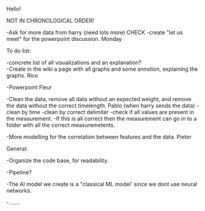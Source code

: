 Hello!


NOT IN CHRONOLOGICAL ORDER!


-Ask for more data from harry (need lots more)      CHECK
-create "let us meet" for the powerpoint discussion.    Monday




To do list:

-concrete list of all visualizations and an explanation?   
-Create in the wiki a page with all graphs and some annotion, explaining the graphs.   Rico


-Powerpoint    Fleur


-Clean the data, remove all data without an expected weight, and remove the data without the correct timelength.    Pablo (when harry sends the data)
-clean by time
-clean by correct delimiter
-check if all values are present in the measurement.
-If this is all correct then the measurement can go in to a folder with all the correct measuremetents.


-More modelling for the correlation between features and the data.  Pieter











    
General:

-Organize the code base, for readability.

-Pipeline?

-The AI model we create is a "classical ML model' since we dont use neural networks.


-.......

